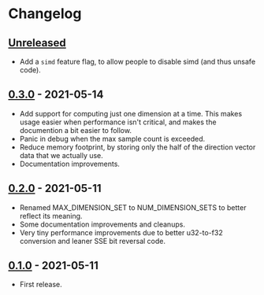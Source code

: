 # Changelog


## [Unreleased]

- Add a `simd` feature flag, to allow people to disable simd (and thus unsafe code).


## [0.3.0] - 2021-05-14

- Add support for computing just one dimension at a time.  This makes usage
  easier when performance isn't critical, and makes the documention a bit
  easier to follow.
- Panic in debug when the max sample count is exceeded.
- Reduce memory footprint, by storing only the half of the direction vector data that we actually use.
- Documentation improvements.


## [0.2.0] - 2021-05-11

- Renamed MAX_DIMENSION_SET to NUM_DIMENSION_SETS to better reflect its meaning.
- Some documentation improvements and cleanups.
- Very tiny performance improvements due to better u32-to-f32 conversion and
  leaner SSE bit reversal code.


## [0.1.0] - 2021-05-11

- First release.


[Unreleased]: https://github.com/cessen/sobol_burley/compare/v0.3.0...HEAD
[0.3.0]: https://github.com/cessen/sobol_burley/compare/v0.2.0...v0.3.0
[0.2.0]: https://github.com/cessen/sobol_burley/compare/v0.1.0...v0.2.0
[0.1.0]: https://github.com/cessen/sobol_burley/releases/tag/v0.1.0

